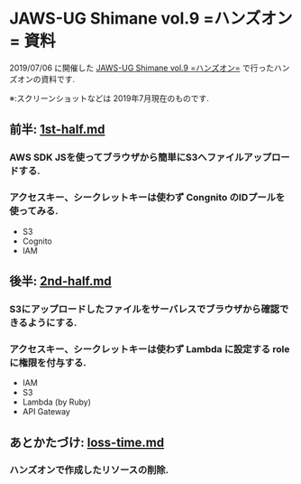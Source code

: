 # JAWS-UG Shimane vol.9 =ハンズオン= 資料

2019/07/06 に開催した [JAWS-UG Shimane vol.9 =ハンズオン=](https://jawsug-shimane.doorkeeper.jp/events/92968) で行ったハンズオンの資料です.

※:スクリーンショットなどは 2019年7月現在のものです.

## 前半: [1st-half.md](/1st-half.md)

### AWS SDK JSを使ってブラウザから簡単にS3へファイルアップロードする.
### アクセスキー、シークレットキーは使わず Congnito のIDプールを使ってみる.

- S3
- Cognito
- IAM


## 後半: [2nd-half.md](/2nd-half.md)

### S3にアップロードしたファイルをサーバレスでブラウザから確認できるようにする.
### アクセスキー、シークレットキーは使わず Lambda に設定する role に権限を付与する.

- IAM
- S3
- Lambda (by Ruby)
- API Gateway


## あとかたづけ: [loss-time.md](/loss-time.md)

### ハンズオンで作成したリソースの削除.
